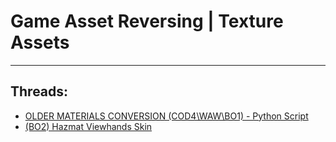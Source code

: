 # Game Asset Reversing | Texture Assets
---
## Threads:
<ul>
<li><a href="{{ '/wiki/threads/3107.html' | relative_url }}">OLDER MATERIALS CONVERSION (COD4\WAW\BO1) - Python Script</a></li>
<li><a href="{{ '/wiki/threads/3029.html' | relative_url }}">(BO2) Hazmat Viewhands Skin</a></li>
</ul>
